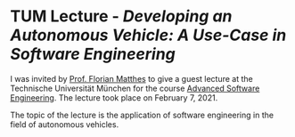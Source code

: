 # TUM Lecture - _Developing an Autonomous Vehicle: A Use-Case in Software Engineering_

I was invited by 
[Prof. Florian Matthes](https://wwwmatthes.in.tum.de/pages/88bkmvw6y7gx/Prof.-Dr.-Florian-Matthes)
to give a guest lecture at the Technische Universität München for the course
[Advanced Software Engineering](https://wwwmatthes.in.tum.de/pages/c9ulr7t9nrqs/Advanced-Topics-of-Software-Engineering). The lecture took place on
February 7, 2021.

The topic of the lecture is the application of software engineering in the field
of autonomous vehicles.
